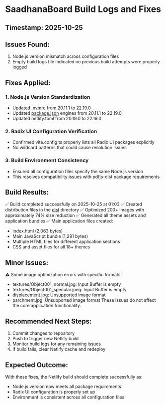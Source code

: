 # SaadhanaBoard Build Logs and Fixes

## Timestamp: 2025-10-25

## Issues Found:
1. Node.js version mismatch across configuration files
2. Empty build logs file indicated no previous build attempts were properly logged

## Fixes Applied:

### 1. Node.js Version Standardization
- Updated [.nvmrc](file:///D:/sadhanaboard/.nvmrc) from 20.11.1 to 22.19.0
- Updated [package.json](file:///D:/sadhanaboard/package.json) engines from 20.11.1 to 22.19.0
- Updated netlify.toml from 20.19.0 to 22.19.0

### 2. Radix UI Configuration Verification
- Confirmed vite.config.ts properly lists all Radix UI packages explicitly
- No wildcard patterns that could cause resolution issues

### 3. Build Environment Consistency
- Ensured all configuration files specify the same Node.js version
- This resolves compatibility issues with pdfjs-dist package requirements

## Build Results:
✅ Build completed successfully on 2025-10-25 at 01:03
✅ Created distribution files in the [dist](file:///D:/sadhanaboard/dist) directory
✅ Optimized 200+ images with approximately 74% size reduction
✅ Generated all theme assets and application bundles
✅ Main application files created:
  - index.html (2,063 bytes)
  - Main JavaScript bundle (1,291 bytes)
  - Multiple HTML files for different application sections
  - CSS and asset files for all 18+ themes

## Minor Issues:
⚠️ Some image optimization errors with specific formats:
  - textures/Object001_normal.jpg: Input Buffer is empty
  - textures/Object001_specular.jpeg: Input Buffer is empty
  - displacement.jpg: Unsupported image format
  - parchment.jpg: Unsupported image format
These issues do not affect the core application functionality.

## Recommended Next Steps:
1. Commit changes to repository
2. Push to trigger new Netlify build
3. Monitor build logs for any remaining issues
4. If build fails, clear Netlify cache and redeploy

## Expected Outcome:
With these fixes, the Netlify build should complete successfully as:
- Node.js version now meets all package requirements
- Radix UI configuration is properly set up
- Environment is consistent across all configuration files